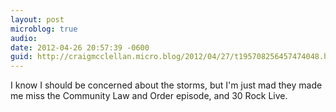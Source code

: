 ```yaml
---
layout: post
microblog: true
audio: 
date: 2012-04-26 20:57:39 -0600
guid: http://craigmcclellan.micro.blog/2012/04/27/t195708256457474048.html
---
```

I know I should be concerned about the storms, but I'm just mad they made me miss the Community Law and Order episode, and 30 Rock Live.
